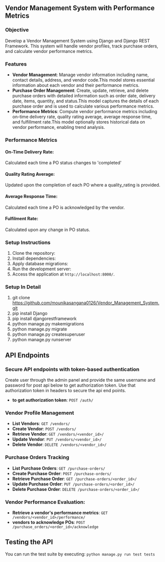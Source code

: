 ## Vendor Management System with Performance Metrics


### Objective

Develop a Vendor Management System using Django and Django REST Framework. This
system will handle vendor profiles, track purchase orders, and calculate vendor performance
metrics.

### Features
- **Vendor Management**: Manage vendor information including name, contact details, address, and vendor code.This model stores essential information about each vendor and their performance metrics.
- **Purchase Order Management**: Create, update, retrieve, and delete purchase orders with detailed information such as order date, delivery date, items, quantity, and status.This model captures the details of each purchase order and is used to calculate various
performance metrics.
- **Performance Metrics**: Compute vendor performance metrics including on-time delivery rate, quality rating average, average response time, and fulfillment rate.This model optionally stores historical data on vendor performance, enabling trend analysis.

### Performance Metrics
#### On-Time Delivery Rate: 
  Calculated each time a PO status changes to 'completed'
#### Quality Rating Average:
  Updated upon the completion of each PO where a quality_rating is provided.
#### Average Response Time:
  Calculated each time a PO is acknowledged by the vendor.
#### Fulfilment Rate:
  Calculated upon any change in PO status.
 
### Setup Instructions
1. Clone the repository:
2. Install dependencies:
3. Apply database migrations:
4. Run the development server:
5. Access the application at `http://localhost:8000/`.


### Setup In Detail
1. git clone https://github.com/mounikasangana0126/Vendor_Management_System.git
2. pip install Django
3. pip install djangorestframework
4. python manage.py makemigrations
5. python manage.py migrate
6. python manage.py createsuperuser
7. python manage.py runserver


## API Endpoints

### Secure API endpoints with token-based authentication

Create user through the admin panel and provide the same username and password for post api below to get authorization token. Use that authorization token in headers to secure the api end points. 

- **to get authorization token**: `POST /auth/` 

### Vendor Profile Management

- **List Vendors**: `GET /vendors/`
- **Create Vendor**: `POST /vendors/`
- **Retrieve Vendor**: `GET /vendors/<vendor_id>/`
- **Update Vendor**: `PUT /vendors/<vendor_id>/`
- **Delete Vendor**: `DELETE /vendors/<vendor_id>/`

### Purchase Orders Tracking

- **List Purchase Orders**: `GET /purchase-orders/`
- **Create Purchase Order**: `POST /purchase-orders/`
- **Retrieve Purchase Order**: `GET /purchase-orders/<order_id>/`
- **Update Purchase Order**: `PUT /purchase-orders/<order_id>/`
- **Delete Purchase Order**: `DELETE /purchase-orders/<order_id>/`

### Vendor Performance Evaluation:

- **Retrieve a vendor's performance metrics**: `GET /vendors/<vendor_id>/performance/`
- **vendors to acknowledge POs**: `POST /purchase_orders/<order_id>/acknowledge`

## Testing the API

You can run the test suite by executing: `python manage.py run test tests`


